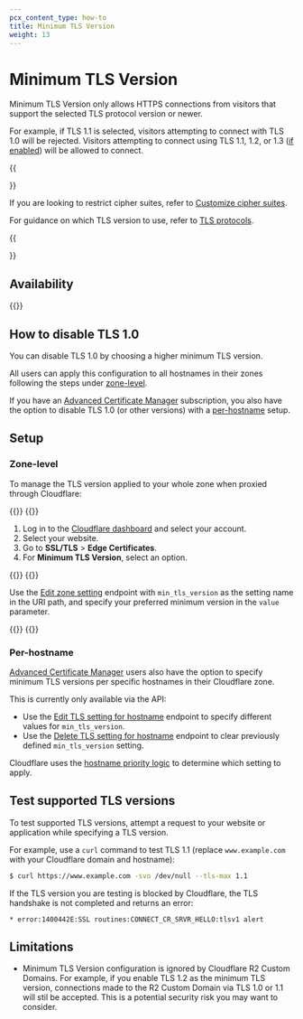 ```yaml
---
pcx_content_type: how-to
title: Minimum TLS Version
weight: 13
---
```


# Minimum TLS Version

Minimum TLS Version only allows HTTPS connections from visitors that support the selected TLS protocol version or newer.

For example, if TLS 1.1 is selected, visitors attempting to connect with TLS 1.0 will be rejected. Visitors attempting to connect using TLS 1.1, 1.2, or 1.3 ([if enabled](/ssl/edge-certificates/additional-options/tls-13/)) will be allowed to connect.

{{<Aside type="note">}}

If you are looking to restrict cipher suites, refer to [Customize cipher suites](/ssl/reference/cipher-suites/customize-cipher-suites/).

For guidance on which TLS version to use, refer to [TLS protocols](/ssl/reference/protocols/).

{{</Aside>}}

## Availability

{{<feature-table id="ssl.minimum_tls">}}

## How to disable TLS 1.0

You can disable TLS 1.0 by choosing a higher minimum TLS version.

All users can apply this configuration to all hostnames in their zones following the steps under [zone-level](#zone-level).

If you have an [Advanced Certificate Manager](/ssl/edge-certificates/advanced-certificate-manager//#advanced-certificate-manager) subscription, you also have the option to disable TLS 1.0 (or other versions) with a [per-hostname](#per-hostname) setup.

## Setup

### Zone-level

To manage the TLS version applied to your whole zone when proxied through Cloudflare:

{{<tabs labels="Dashboard | API">}}
{{<tab label="dashboard" no-code="true">}}

1.  Log in to the [Cloudflare dashboard](https://dash.cloudflare.com) and select your account.
2.  Select your website.
3.  Go to **SSL/TLS** > **Edge Certificates**.
4.  For **Minimum TLS Version**, select an option.

{{</tab>}}
{{<tab label="api" no-code="true">}}

Use the [Edit zone setting](/api/operations/zone-settings-edit-single-setting) endpoint with `min_tls_version` as the setting name in the URI path, and specify your preferred minimum version in the `value` parameter.

{{</tab>}}
{{</tabs>}}

### Per-hostname

[Advanced Certificate Manager](/ssl/edge-certificates/advanced-certificate-manager/) users also have the option to specify minimum TLS versions per specific hostnames in their Cloudflare zone.

This is currently only available via the API:

* Use the [Edit TLS setting for hostname](/api/operations/per-hostname-tls-settings-put) endpoint to specify different values for `min_tls_version`.
* Use the [Delete TLS setting for hostname](/api/operations/per-hostname-tls-settings-delete) endpoint to clear previously defined `min_tls_version` setting.

Cloudflare uses the [hostname priority logic](/ssl/reference/certificate-and-hostname-priority/) to determine which setting to apply.

## Test supported TLS versions

To test supported TLS versions, attempt a request to your website or application while specifying a TLS version.

For example, use a `curl` command to test TLS 1.1 (replace `www.example.com` with your Cloudflare domain and hostname):

```sh
$ curl https://www.example.com -svo /dev/null --tls-max 1.1
```

If the TLS version you are testing is blocked by Cloudflare, the TLS handshake is not completed and returns an error:

`* error:1400442E:SSL routines:CONNECT_CR_SRVR_HELLO:tlsv1 alert`

## Limitations

* Minimum TLS Version configuration is ignored by Cloudflare R2 Custom Domains. For example, if you enable TLS 1.2 as the minimum TLS version, connections made to the R2 Custom Domain via TLS 1.0 or 1.1 will stil be accepted. This is a potential security risk you may want to consider.
